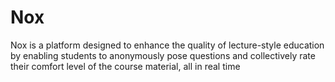 # Nox
Nox is a platform designed to enhance the quality of lecture-style education by enabling students to anonymously pose questions and collectively rate their comfort level of the course material, all in real time
